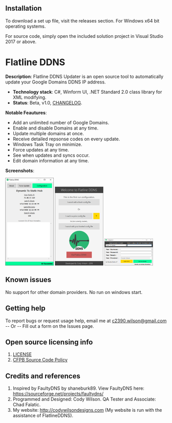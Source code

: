 ## Installation

To download a set up file, visit the releases section. For Windows x64 bit operating systems.

For source code, simply open the included solution project in Visual Studio 2017 or above.

# Flatline DDNS

**Description**:  Flatline DDNS Updater is an open source tool to automatically 
update your Google Domains DDNS IP address.

  - **Technology stack**: C#, Winform UI, .NET Standard 2.0 class library for XML modifying.
  - **Status**:  Beta, v1.0, [CHANGELOG](CHANGELOG.md).
  
**Notable Feautures**:
- Add an unlimited number of Google Domains.<br/>
- Enable and disable Domains at any time.<br/>
- Update multiple domains at once.<br/>
- Receive detailed repsonse codes on every update.<br/>
- Windows Task Tray on minimize.<br/>
- Force updates at any time.<br/>
- See when updates and syncs occur.<br/>
- Edit domain information at any time.<br/>

**Screenshots**:

<img src="https://raw.githubusercontent.com/CAlex-Wilson/FlatlineDDNS/master/mainUI.png" width="30%">
<img src="https://raw.githubusercontent.com/CAlex-Wilson/FlatlineDDNS/master/StartUI.png" width="30%">
<img src="https://raw.githubusercontent.com/CAlex-Wilson/FlatlineDDNS/master/ConfigUI.png" width="30%">

## Known issues

No support for other domain providers.
No run on windows start.

## Getting help

To report bugs or request usage help, email me at c2390.wilson@gmail.com -- Or -- Fill out a form on the Issues page.

## Open source licensing info
1. [LICENSE](LICENSE)
2. [CFPB Source Code Policy](https://github.com/cfpb/source-code-policy/)

## Credits and references

1. Inspired by FaultyDNS by shaneburk89. View FaultyDNS here: https://sourceforge.net/projects/faultydns/
2. Programmed and Designed: Cody Wilson. QA Tester and Associate: Chad Falatic.
3. My website: http://codywilsondesigns.com (My website is run with the assistance of FlatlineDDNS).

